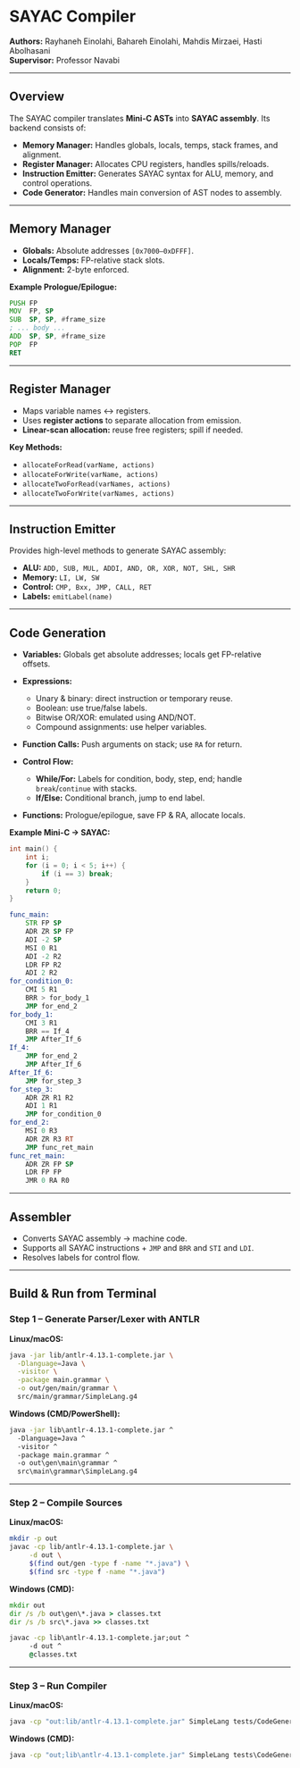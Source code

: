 # SAYAC Compiler

**Authors:** Rayhaneh Einolahi, Bahareh Einolahi, Mahdis Mirzaei, Hasti Abolhasani  
**Supervisor:** Professor Navabi

---

## Overview

The SAYAC compiler translates **Mini-C ASTs** into **SAYAC assembly**. Its backend consists of:

- **Memory Manager:** Handles globals, locals, temps, stack frames, and alignment.
- **Register Manager:** Allocates CPU registers, handles spills/reloads.
- **Instruction Emitter:** Generates SAYAC syntax for ALU, memory, and control operations.
- **Code Generator:** Handles main conversion of AST nodes to assembly.
---

## Memory Manager

- **Globals:** Absolute addresses `[0x7000–0xDFFF]`.
- **Locals/Temps:** FP-relative stack slots.
- **Alignment:** 2-byte enforced.

**Example Prologue/Epilogue:**
```asm
PUSH FP
MOV  FP, SP
SUB  SP, SP, #frame_size
; ... body ...
ADD  SP, SP, #frame_size
POP  FP
RET
````

---

## Register Manager

* Maps variable names ↔ registers.
* Uses **register actions** to separate allocation from emission.
* **Linear-scan allocation:** reuse free registers; spill if needed.

**Key Methods:**

* `allocateForRead(varName, actions)`
* `allocateForWrite(varName, actions)`
* `allocateTwoForRead(varNames, actions)`
* `allocateTwoForWrite(varNames, actions)`

---

## Instruction Emitter

Provides high-level methods to generate SAYAC assembly:

* **ALU:** `ADD, SUB, MUL, ADDI, AND, OR, XOR, NOT, SHL, SHR`
* **Memory:** `LI, LW, SW`
* **Control:** `CMP, Bxx, JMP, CALL, RET`
* **Labels:** `emitLabel(name)`

---

## Code Generation

* **Variables:** Globals get absolute addresses; locals get FP-relative offsets.
* **Expressions:**

    * Unary & binary: direct instruction or temporary reuse.
    * Boolean: use true/false labels.
    * Bitwise OR/XOR: emulated using AND/NOT.
    * Compound assignments: use helper variables.
* **Function Calls:** Push arguments on stack; use `RA` for return.
* **Control Flow:**

    * **While/For:** Labels for condition, body, step, end; handle `break`/`continue` with stacks.
    * **If/Else:** Conditional branch, jump to end label.
* **Functions:** Prologue/epilogue, save FP & RA, allocate locals.

**Example Mini-C → SAYAC:**

```c
int main() {
    int i;
    for (i = 0; i < 5; i++) {
        if (i == 3) break;
    }
    return 0;
}
```

```asm
func_main:
    STR FP SP
    ADR ZR SP FP
    ADI -2 SP
    MSI 0 R1
    ADI -2 R2
    LDR FP R2
    ADI 2 R2
for_condition_0:
    CMI 5 R1
    BRR > for_body_1
    JMP for_end_2
for_body_1:
    CMI 3 R1
    BRR == If_4
    JMP After_If_6
If_4:
    JMP for_end_2
    JMP After_If_6
After_If_6:
    JMP for_step_3
for_step_3:
    ADR ZR R1 R2
    ADI 1 R1
    JMP for_condition_0
for_end_2:
    MSI 0 R3
    ADR ZR R3 RT
    JMP func_ret_main
func_ret_main:
    ADR ZR FP SP
    LDR FP FP
    JMR 0 RA R0
```

---

## Assembler

* Converts SAYAC assembly → machine code.
* Supports all SAYAC instructions + `JMP` and `BRR` and `STI` and `LDI`.
* Resolves labels for control flow.

---
## Build & Run from Terminal

### **Step 1 – Generate Parser/Lexer with ANTLR**

**Linux/macOS:**
```bash
java -jar lib/antlr-4.13.1-complete.jar \
  -Dlanguage=Java \
  -visitor \
  -package main.grammar \
  -o out/gen/main/grammar \
  src/main/grammar/SimpleLang.g4
```

**Windows (CMD/PowerShell):**
```bat
java -jar lib\antlr-4.13.1-complete.jar ^
  -Dlanguage=Java ^
  -visitor ^
  -package main.grammar ^
  -o out\gen\main\grammar ^
  src\main\grammar\SimpleLang.g4
```

---

### **Step 2 – Compile Sources**

**Linux/macOS:**
```bash
mkdir -p out
javac -cp lib/antlr-4.13.1-complete.jar \
     -d out \
     $(find out/gen -type f -name "*.java") \
     $(find src -type f -name "*.java")
```

**Windows (CMD):**
```bat
mkdir out
dir /s /b out\gen\*.java > classes.txt
dir /s /b src\*.java >> classes.txt

javac -cp lib\antlr-4.13.1-complete.jar;out ^
     -d out ^
     @classes.txt
```

---

### **Step 3 – Run Compiler**

**Linux/macOS:**
```bash
java -cp "out:lib/antlr-4.13.1-complete.jar" SimpleLang tests/CodeGeneration/Array/array_1.c -o out/output.s
```

**Windows (CMD):**
```bat
java -cp "out;lib\antlr-4.13.1-complete.jar" SimpleLang tests\CodeGeneration\Array\array_1.c -o out\output.s
```
